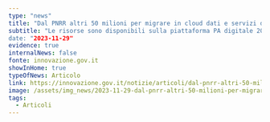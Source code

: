```yaml
---
type: "news"
title: "Dal PNRR altri 50 milioni per migrare in cloud dati e servizi dei Comuni"
subtitle: "Le risorse sono disponibili sulla piattaforma PA digitale 2026, per candidarsi c’è tempo fino al 29 marzo 2024
date: "2023-11-29"
evidence: true
internalNews: false
fonte: innovazione.gov.it
showInHome: true
typeOfNews: Articolo
link: https://innovazione.gov.it/notizie/articoli/dal-pnrr-altri-50-milioni-per-migrare-in-cloud-dati-e-servizi-dei-comuni/
image: /assets/img_news/2023-11-29-dal-pnrr-altri-50-milioni-per-migrare-in-cloud-dati-e-servizi-dei-comuni.png
tags:
  - Articoli
---
```

